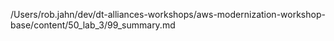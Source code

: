 /Users/rob.jahn/dev/dt-alliances-workshops/aws-modernization-workshop-base/content/50_lab_3/99_summary.md